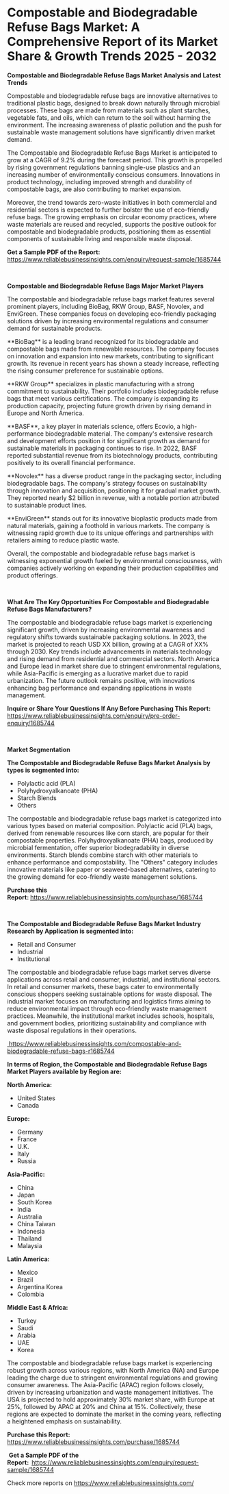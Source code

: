<p><h1>Compostable and Biodegradable Refuse Bags Market: A Comprehensive Report of its Market Share & Growth Trends 2025 - 2032</h1></p><p><strong>Compostable and Biodegradable Refuse Bags Market Analysis and Latest Trends</strong></p>
<p><p>Compostable and biodegradable refuse bags are innovative alternatives to traditional plastic bags, designed to break down naturally through microbial processes. These bags are made from materials such as plant starches, vegetable fats, and oils, which can return to the soil without harming the environment. The increasing awareness of plastic pollution and the push for sustainable waste management solutions have significantly driven market demand.</p><p>The Compostable and Biodegradable Refuse Bags Market is anticipated to grow at a CAGR of 9.2% during the forecast period. This growth is propelled by rising government regulations banning single-use plastics and an increasing number of environmentally conscious consumers. Innovations in product technology, including improved strength and durability of compostable bags, are also contributing to market expansion. </p><p>Moreover, the trend towards zero-waste initiatives in both commercial and residential sectors is expected to further bolster the use of eco-friendly refuse bags. The growing emphasis on circular economy practices, where waste materials are reused and recycled, supports the positive outlook for compostable and biodegradable products, positioning them as essential components of sustainable living and responsible waste disposal.</p></p>
<p><strong>Get a Sample PDF of the Report:&nbsp;</strong> <a href="https://www.reliablebusinessinsights.com/enquiry/request-sample/1685744?utm_campaign=2737&utm_medium=2&utm_source=Github&utm_content=ia&utm_term=24032025&utm_id=compostable-and-biodegradable-refuse-bags">https://www.reliablebusinessinsights.com/enquiry/request-sample/1685744</a></p>
<p>&nbsp;</p>
<p><strong>Compostable and Biodegradable Refuse Bags Major Market Players</strong></p>
<p><p>The compostable and biodegradable refuse bags market features several prominent players, including BioBag, RKW Group, BASF, Novolex, and EnviGreen. These companies focus on developing eco-friendly packaging solutions driven by increasing environmental regulations and consumer demand for sustainable products.</p><p>**BioBag** is a leading brand recognized for its biodegradable and compostable bags made from renewable resources. The company focuses on innovation and expansion into new markets, contributing to significant growth. Its revenue in recent years has shown a steady increase, reflecting the rising consumer preference for sustainable options.</p><p>**RKW Group** specializes in plastic manufacturing with a strong commitment to sustainability. Their portfolio includes biodegradable refuse bags that meet various certifications. The company is expanding its production capacity, projecting future growth driven by rising demand in Europe and North America.</p><p>**BASF**, a key player in materials science, offers Ecovio, a high-performance biodegradable material. The company's extensive research and development efforts position it for significant growth as demand for sustainable materials in packaging continues to rise. In 2022, BASF reported substantial revenue from its biotechnology products, contributing positively to its overall financial performance.</p><p>**Novolex** has a diverse product range in the packaging sector, including biodegradable bags. The company's strategy focuses on sustainability through innovation and acquisition, positioning it for gradual market growth. They reported nearly $2 billion in revenue, with a notable portion attributed to sustainable product lines.</p><p>**EnviGreen** stands out for its innovative bioplastic products made from natural materials, gaining a foothold in various markets. The company is witnessing rapid growth due to its unique offerings and partnerships with retailers aiming to reduce plastic waste.</p><p>Overall, the compostable and biodegradable refuse bags market is witnessing exponential growth fueled by environmental consciousness, with companies actively working on expanding their production capabilities and product offerings.</p></p>
<p>&nbsp;</p>
<p><strong>What Are The Key Opportunities For Compostable and Biodegradable Refuse Bags Manufacturers?</strong></p>
<p><p>The compostable and biodegradable refuse bags market is experiencing significant growth, driven by increasing environmental awareness and regulatory shifts towards sustainable packaging solutions. In 2023, the market is projected to reach USD XX billion, growing at a CAGR of XX% through 2030. Key trends include advancements in materials technology and rising demand from residential and commercial sectors. North America and Europe lead in market share due to stringent environmental regulations, while Asia-Pacific is emerging as a lucrative market due to rapid urbanization. The future outlook remains positive, with innovations enhancing bag performance and expanding applications in waste management.</p></p>
<p><strong>Inquire or Share Your Questions If Any Before Purchasing This Report:</strong> <a href="https://www.reliablebusinessinsights.com/enquiry/pre-order-enquiry/1685744?utm_campaign=2737&utm_medium=2&utm_source=Github&utm_content=ia&utm_term=24032025&utm_id=compostable-and-biodegradable-refuse-bags">https://www.reliablebusinessinsights.com/enquiry/pre-order-enquiry/1685744</a></p>
<p>&nbsp;</p>
<p><strong>Market Segmentation</strong></p>
<p><strong>The Compostable and Biodegradable Refuse Bags Market Analysis by types is segmented into:</strong></p>
<p><ul><li>Polylactic acid (PLA)</li><li>Polyhydroxyalkanoate (PHA)</li><li>Starch Blends</li><li>Others</li></ul></p>
<p><p>The compostable and biodegradable refuse bags market is categorized into various types based on material composition. Polylactic acid (PLA) bags, derived from renewable resources like corn starch, are popular for their compostable properties. Polyhydroxyalkanoate (PHA) bags, produced by microbial fermentation, offer superior biodegradability in diverse environments. Starch blends combine starch with other materials to enhance performance and compostability. The "Others" category includes innovative materials like paper or seaweed-based alternatives, catering to the growing demand for eco-friendly waste management solutions.</p></p>
<p><strong>Purchase this Report:&nbsp;</strong><a href="https://www.reliablebusinessinsights.com/purchase/1685744?utm_campaign=2737&utm_medium=2&utm_source=Github&utm_content=ia&utm_term=24032025&utm_id=compostable-and-biodegradable-refuse-bags">https://www.reliablebusinessinsights.com/purchase/1685744</a></p>
<p>&nbsp;</p>
<p><strong>The Compostable and Biodegradable Refuse Bags Market Industry Research by Application is segmented into:</strong></p>
<p><ul><li>Retail and Consumer</li><li>Industrial</li><li>Institutional</li></ul></p>
<p><p>The compostable and biodegradable refuse bags market serves diverse applications across retail and consumer, industrial, and institutional sectors. In retail and consumer markets, these bags cater to environmentally conscious shoppers seeking sustainable options for waste disposal. The industrial market focuses on manufacturing and logistics firms aiming to reduce environmental impact through eco-friendly waste management practices. Meanwhile, the institutional market includes schools, hospitals, and government bodies, prioritizing sustainability and compliance with waste disposal regulations in their operations.</p></p>
<p><a href="https://www.reliablebusinessinsights.com/compostable-and-biodegradable-refuse-bags-r1685744?utm_campaign=2737&utm_medium=2&utm_source=Github&utm_content=ia&utm_term=24032025&utm_id=compostable-and-biodegradable-refuse-bags">&nbsp;https://www.reliablebusinessinsights.com/compostable-and-biodegradable-refuse-bags-r1685744</a></p>
<p><strong>In terms of Region, the Compostable and Biodegradable Refuse Bags Market Players available by Region are:</strong></p>
<p>
    <p> <strong> North America: </strong>
        <ul>
            <li>United States</li>
            <li>Canada</li>
        </ul>
        </p> 
    <p> <strong> Europe: </strong>
        <ul>
            <li>Germany</li>
            <li>France</li>
            <li>U.K.</li>
            <li>Italy</li>
            <li>Russia</li>
        </ul>
        </p> 
    <p> <strong> Asia-Pacific: </strong>
        <ul>
            <li>China</li>
            <li>Japan</li>
            <li>South Korea</li>
            <li>India</li>
            <li>Australia</li>
            <li>China Taiwan</li>
            <li>Indonesia</li>
            <li>Thailand</li>
            <li>Malaysia</li>
        </ul>
        </p> 
    <p> <strong> Latin America: </strong>
        <ul>
            <li>Mexico</li>
            <li>Brazil</li>
            <li>Argentina Korea</li>
            <li>Colombia</li>
        </ul>
        </p> 
    <p> <strong> Middle East & Africa: </strong>
        <ul>
            <li>Turkey</li>
            <li>Saudi</li>
            <li>Arabia</li>
            <li>UAE</li>
            <li>Korea</li>
        </ul>
    </p>
    </p>
<p><p>The compostable and biodegradable refuse bags market is experiencing robust growth across various regions, with North America (NA) and Europe leading the charge due to stringent environmental regulations and growing consumer awareness. The Asia-Pacific (APAC) region follows closely, driven by increasing urbanization and waste management initiatives. The USA is projected to hold approximately 30% market share, with Europe at 25%, followed by APAC at 20% and China at 15%. Collectively, these regions are expected to dominate the market in the coming years, reflecting a heightened emphasis on sustainability.</p></p>
<p><strong>Purchase this Report: </strong><a href="https://www.reliablebusinessinsights.com/purchase/1685744?utm_campaign=2737&utm_medium=2&utm_source=Github&utm_content=ia&utm_term=24032025&utm_id=compostable-and-biodegradable-refuse-bags">https://www.reliablebusinessinsights.com/purchase/1685744</a></p>
<p>&nbsp;<strong>Get a Sample PDF of the Report:&nbsp;&nbsp;</strong><a href="https://www.reliablebusinessinsights.com/enquiry/request-sample/1685744?utm_campaign=2737&utm_medium=2&utm_source=Github&utm_content=ia&utm_term=24032025&utm_id=compostable-and-biodegradable-refuse-bags">https://www.reliablebusinessinsights.com/enquiry/request-sample/1685744</a></p>
<p><strong></strong></p>
<p>Check more reports on <a href="https://www.reliablebusinessinsights.com/?utm_campaign=2737&utm_medium=2&utm_source=Github&utm_content=ia&utm_term=24032025&utm_id=compostable-and-biodegradable-refuse-bags">https://www.reliablebusinessinsights.com/</a></p>